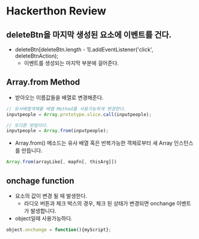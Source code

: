 # Hackerthon Review

## deleteBtn을 마지막 생성된 요소에 이벤트를 건다.
- deleteBtn[deleteBtn.length - 1].addEventListener('click', deleteBtnAction);
  - 이벤트를 생성되는 마지막 부분에 걸어준다.

## Array.from Method

- 받아오는 이름값들을 배열로 변경해준다.

```js
// 유사배열객체를 배열 Method를 사용가능하게 변경한다.
inputpeople = Array.prototype.slice.call(inputpeople);

// 또다른 방법이다.
inputpeople = Array.from(inputpeople);
```

- Array.from() 메소드는 유사 배열 혹은 반복가능한 객체로부터 새 Array 인스턴스를 만듭니다.

```js
Array.from(arrayLike[, mapFn[, thisArg]])
```

## onchage function

- 요소의 값이 변경 될 때 발생한다.
  - 라디오 버튼과 체크 박스의 경우, 체크 된 상태가 변경되면 onchange 이벤트가 발생합니다.
- object일때 사용가능하다.

```js
object.onchange = function(){myScript};
```
